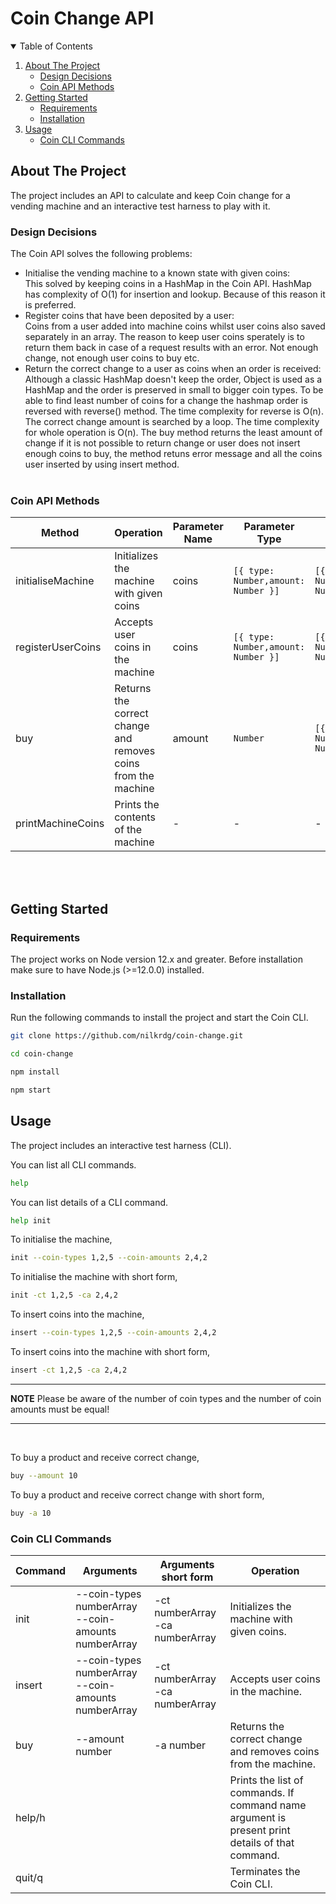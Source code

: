 # Coin Change API
<!-- TABLE OF CONTENTS -->
<details open="open">
  <summary>Table of Contents</summary>
  <ol>
    <li>
      <a href="#about-the-project">About The Project</a>
      <ul>
        <li><a href="#design-decisions">Design Decisions</a></li>
        <li><a href="#coin-api-methods">Coin API Methods</a></li>
      </ul>
    </li>
    <li>
      <a href="#getting-started">Getting Started</a>
      <ul>
        <li><a href="#requirements">Requirements</a></li>
        <li><a href="#installation">Installation</a></li>
      </ul>
    </li>
    <li>
        <a href="#usage">Usage</a>
        <ul>
            <li><a href="#coin-cli-commands">Coin CLI Commands</a></li>
        </ul>
    </li>
  </ol>
</details>


## About The Project

The project includes an API to calculate and keep Coin change for a vending machine and an interactive test harness to play with it.

### Design Decisions

The Coin API solves the following problems:
* Initialise the vending machine to a known state with given coins:<br>
This solved by keeping coins in a HashMap in the Coin API. HashMap has complexity of O(1) for insertion and lookup. Because of this reason it is preferred.
* Register coins that have been deposited by a user:<br>
Coins from a user added into machine coins whilst user coins also saved separately in an array. The reason to keep user coins sperately is to return them back in case of a request results with an error. Not enough change, not enough user coins to buy etc.
* Return the correct change to a user as coins when an order is received:<br>
Although a classic HashMap doesn't keep the order, Object is used as a HashMap and the order is preserved in small to bigger coin types.
To be able to find least number of coins for a change the hashmap order is reversed with reverse() method. The time complexity for reverse is O(n).
The correct change amount is searched by a loop. The time complexity for whole operation is O(n). The buy method returns the least amount of change if it is not possible to return change or user does not insert enough coins to buy, the method retuns error message and all the coins user inserted by using insert method.
<br><br>
### Coin API Methods 

| Method            	| Operation                                                     	| Parameter Name 	| Parameter Type                         	| Response Type                          	| Success        	| Error                       	|
|-------------------	|---------------------------------------------------------------	|----------------	|----------------------------------------	|----------------------------------------	|----------------	|-----------------------------	|
| initialiseMachine 	| Initializes the machine with given coins                      	| coins          	| `[{ type: Number,amount: Number }]` 	| `[{ type: Number,amount: Number }]` 	| -              	| -                           	|
| registerUserCoins 	| Accepts user coins in the machine                             	| coins          	| `[{ type: Number,amount: Number }]` 	| `[{ type: Number,amount: Number }]` 	| -              	| -                           	|
| buy               	| Returns the correct change and removes coins from the machine 	| amount         	| `Number`                              | `[{ type: Number,amount: Number }]` 	| Returns change 	| Returns all user coins back 	|
| printMachineCoins 	| Prints the contents of the machine                            	| -              	| -                                     | -                                     | -              	| -                           	|


<br><br>
## Getting Started

### Requirements

The project works on Node version 12.x and greater. Before installation make sure to have Node.js (>=12.0.0) installed.

### Installation

Run the following commands to install the project and start the Coin CLI.
```bash
git clone https://github.com/nilkrdg/coin-change.git

cd coin-change

npm install 

npm start
```
## Usage

The project includes an interactive test harness (CLI). 

You can list all CLI commands.
```bash
help
```
You can list details of a CLI command.
```bash
help init
```

To initialise the machine,
```bash
init --coin-types 1,2,5 --coin-amounts 2,4,2
```
To initialise the machine with short form,
```bash
init -ct 1,2,5 -ca 2,4,2
```

To insert coins into the machine,
```bash
insert --coin-types 1,2,5 --coin-amounts 2,4,2
```
To insert coins into the machine with short form,
```bash
insert -ct 1,2,5 -ca 2,4,2
```
---
**NOTE**
Please be aware of the number of coin types and the number of coin amounts must be equal!

---
<br>


To buy a product and receive correct change,
```bash
buy --amount 10
```

To buy a product and receive correct change with short form,
```bash
buy -a 10
```
### Coin CLI Commands

| Command 	| Arguments                                                 	| Arguments short form                 	| Operation                                                                                       	|
|---------	|-----------------------------------------------------------	|--------------------------------------	|-------------------------------------------------------------------------------------------------	|
| init    	| --coin-types numberArray <br> --coin-amounts numberArray  	| -ct numberArray <br> -ca numberArray 	| Initializes the machine with given coins.                                                       	|
| insert  	| --coin-types numberArray <br> --coin-amounts numberArray  	| -ct numberArray <br> -ca numberArray 	| Accepts user coins in the machine.                                                              	|
| buy     	| --amount number                                      	| -a  number                       	| Returns the correct change and removes coins from the machine.                                  	|
| help/h  	|                                                           	|                                      	| Prints the list of commands. If command name argument is present print details of that command. 	|
| quit/q  	|                                                           	|                                      	| Terminates the Coin CLI.                                                                        	|
